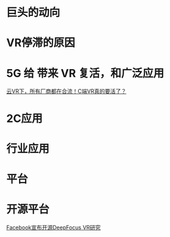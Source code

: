 
# 巨头的动向

# VR停滞的原因 


# 5G 给 带来 VR 复活，和广泛应用
[云VR下，所有厂商都在合流！C端VR真的要活了？](https://baijiahao.baidu.com/s?id=1616645906622093641&wfr=spider&for=pc)<BR>

# 2C应用

# 行业应用

# 平台 

# 开源平台
[Facebook宣布开源DeepFocus VR研究](https://baijiahao.baidu.com/s?id=1620330257742706851&wfr=spider&for=pc)<br>
